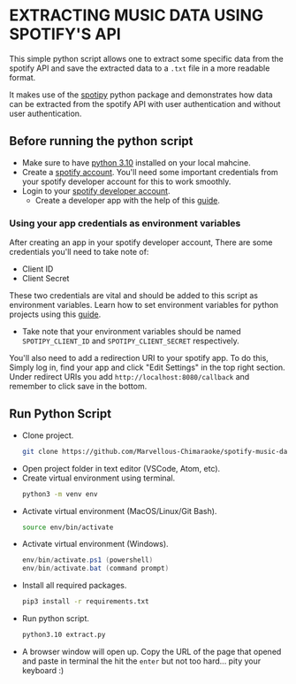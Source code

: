 # EXTRACTING MUSIC DATA USING SPOTIFY'S API
This simple python script allows one to extract some specific data from the spotify API and save the extracted data to a `.txt` file in a more readable format.

It makes use of the [spotipy](https://spotipy.readthedocs.io/en/2.19.0/) python package and demonstrates how data can be extracted from the spotify API with user authentication and without user authentication. 

## Before running the python script
 - Make sure to have [python 3.10](https://www.python.org/downloads/) installed on your local mahcine.
 - Create a [spotify account](https://www.spotify.com/signup/). You'll need some important credentials from your spotify developer account for this to work smoothly.
 - Login to your [spotify developer account](https://developer.spotify.com/dashboard/).
    - Create a developer app with the help of this [guide](https://www.newline.co/courses/build-a-spotify-connected-app/getting-started-with-the-spotify-developer-dashboard).

### Using your app credentials as environment variables
After creating an app in your spotify developer account, There are some credentials you'll need to take note of:
 - Client ID
 - Client Secret 

These two credentials are vital and should be added to this script as environment variables. Learn how to set environment variables for python projects using this [guide](https://dev.to/jakewitcher/using-env-files-for-environment-variables-in-python-applications-55a1).
   - Take note that your environment variables should be named `SPOTIPY_CLIENT_ID` and `SPOTIPY_CLIENT_SECRET` respectively.

You'll also need to add a redirection URI to your spotify app. To do this, Simply log in, find your app and click "Edit Settings" in the top right section. Under redirect URIs you add ```http://localhost:8080/callback``` and remember to click save in the bottom.

## Run Python Script
 - Clone project.
    ```bash
    git clone https://github.com/Marvellous-Chimaraoke/spotify-music-data.git
    ```
 - Open project folder in text editor (VSCode, Atom, etc).
 - Create virtual environment using terminal.
    ```bash
    python3 -m venv env
    ```
 - Activate virtual environment (MacOS/Linux/Git Bash).
   ```bash
   source env/bin/activate
   ```
 - Activate virtual environment (Windows).
   ```powershell
   env/bin/activate.ps1 (powershell)
   env/bin/activate.bat (command prompt)
   ```
 - Install all required packages.
   ```bash
   pip3 install -r requirements.txt
   ```
 - Run python script.
   ```bash
   python3.10 extract.py
   ```
- A browser window will open up. Copy the URL of the page that opened and paste in terminal the hit the `enter` but not too hard... pity your keyboard :)